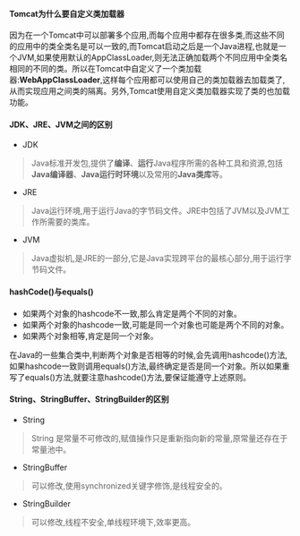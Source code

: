 #### Tomcat为什么要自定义类加载器
因为在一个Tomcat中可以部署多个应用,而每个应用中都存在很多类,而这些不同的应用中的类全类名是可以一致的,而Tomcat启动之后是一个Java进程,也就是一个JVM,如果使用默认的AppClassLoader,则无法正确加载两个不同应用中全类名相同的不同的类。所以在Tomcat中自定义了一个类加载器:**WebAppClassLoader**,这样每个应用都可以使用自己的类加载器去加载类了,从而实现应用之间类的隔离。另外,Tomcat使用自定义类加载器实现了类的也加载功能。

#### JDK、JRE、JVM之间的区别
- JDK
> Java标准开发包,提供了**编译**、**运行**Java程序所需的各种工具和资源,包括**Java编译器**、**Java运行时环境**以及常用的**Java类库**等。
- JRE
> Java运行环境,用于运行Java的字节码文件。JRE中包括了JVM以及JVM工作所需要的类库。
- JVM
> Java虚拟机,是JRE的一部分,它是Java实现跨平台的最核心部分,用于运行字节码文件。

#### hashCode()与equals()
- 如果两个对象的hashcode不一致,那么肯定是两个不同的对象。
- 如果两个对象的hashcode一致,可能是同一个对象也可能是两个不同的对象。
- 如果两个对象相等,肯定是同一个对象。

在Java的一些集合类中,判断两个对象是否相等的时候,会先调用hashcode()方法,如果hashcode一致则调用equals()方法,最终确定是否是同一个对象。所以如果重写了equals()方法,就要注意hashcode()方法,要保证能遵守上述原则。

#### String、StringBuffer、StringBuilder的区别
- String
> String 是常量不可修改的,赋值操作只是重新指向新的常量,原常量还存在于常量池中。
- StringBuffer
> 可以修改,使用synchronized关键字修饰,是线程安全的。
- StringBuilder
> 可以修改,线程不安全,单线程环境下,效率更高。 

